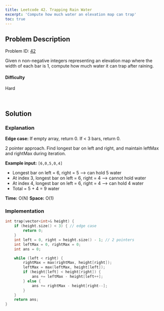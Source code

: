 ```yaml
---
title: Leetcode 42. Trapping Rain Water
excerpt: 'Compute how much water an elevation map can trap'
toc: true
---
```


## Problem Description

Problem ID: [42](https://leetcode.com/problems/trapping-rain-water/)

Given n non-negative integers representing an elevation map where the width of each bar is 1, compute how much water it can trap after raining.

#### Difficulty
Hard

<br/>

## Solution

### Explanation

**Edge case:** If empty array, return 0. If < 3 bars, return 0.

2 pointer approach. Find longest bar on left and right, and maintain leftMax and rightMax during iteration.

**Example input:** `[6,0,5,0,4]`

- Longest bar on left = 6, right = 5 --> can hold 5 water
- At index 3, longest bar on left = 6, right = 4 --> cannot hold water 
- At index 4, longest bar on left = 6, right = 4 --> can hold 4 water
- Total = 5 + 4 = 9 water

**Time:** O(N)
**Space:** O(1)

### Implementation

```cpp
int trap(vector<int>& height) {
    if (height.size() < 3) { // edge case
    	return 0;
    }
    int left = 0, right = height.size() - 1; // 2 pointers
    int leftMax = 0, rightMax = 0; 
    int ans = 0;

    while (left < right) {
    	rightMax = max(rightMax, height[right]);
    	leftMax = max(leftMax, height[left]);
    	if (height[left] < height[right]) {
    		ans += leftMax - height[left++];
    	} else {
    		ans += rightMax - height[right--];
    	}
    }
    return ans;
}
```
